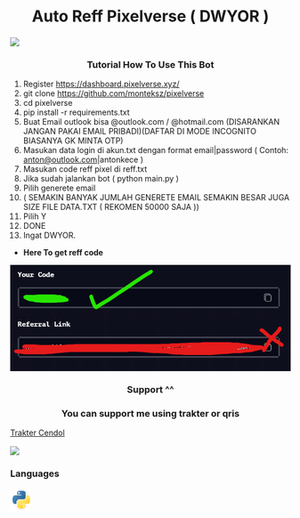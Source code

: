 <h1 align="center">Auto Reff Pixelverse ( DWYOR )</h1>

<img align="center" src="https://github.com/monteksz/pixelverse/assets/39762712/0d3e1f56-a28e-47f5-873e-280cd4c348b2">



<h3 align="center">Tutorial How To Use This Bot</h3>

1. Register https://dashboard.pixelverse.xyz/
2. git clone https://github.com/monteksz/pixelverse
3. cd pixelverse
4. pip install -r requirements.txt
5. Buat Email outlook bisa @outlook.com / @hotmail.com (DISARANKAN JANGAN PAKAI EMAIL PRIBADI)(DAFTAR DI MODE INCOGNITO BIASANYA GK MINTA OTP)
6. Masukan data login di akun.txt dengan format email|password ( Contoh: anton@outlook.com|antonkece )
7. Masukan code reff pixel di reff.txt
8. Jika sudah jalankan bot ( python main.py )
9. Pilih generete email
10. ( SEMAKIN BANYAK JUMLAH GENERETE EMAIL SEMAKIN BESAR JUGA SIZE FILE DATA.TXT ( REKOMEN 50000 SAJA ))
11. Pilih Y
12. DONE
13. Ingat DWYOR.

- **Here To get reff code**
<img align="center" src="https://github.com/monteksz/PixelTap/blob/main/d.png">

<h3 align="center">Support ^^</h3>
<h3 align="center">You can support me using trakter or qris</h3>

<a href="https://trakteer.id/monteksz/link">Trakter Cendol</a>



<img align="center" src="https://github.com/monteksz/pixelverse/assets/39762712/6ecb6c71-9bbc-49b7-a8af-a84df9fd04bc">

<h3 align="left">Languages</h3>
<p align="left"> <a href="https://www.python.org" target="_blank" rel="noreferrer"> <img src="https://raw.githubusercontent.com/devicons/devicon/master/icons/python/python-original.svg" alt="python" width="40" height="40"/> </a> </p>
